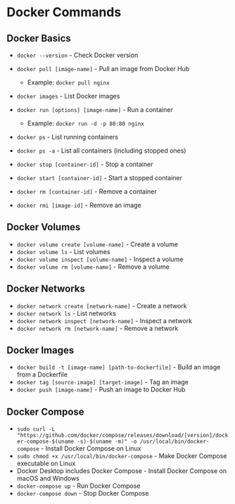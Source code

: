# Docker Commands


## Docker Basics
- `docker --version` - Check Docker version
- `docker pull [image-name]` - Pull an image from Docker Hub
  - Example: `docker pull nginx`

- `docker images` - List Docker images
- `docker run [options] [image-name]` - Run a container
  - Example: `docker run -d -p 80:80 nginx`
  
- `docker ps` - List running containers
- `docker ps -a` - List all containers (including stopped ones)
- `docker stop [container-id]` - Stop a container
- `docker start [container-id]` - Start a stopped container
- `docker rm [container-id]` - Remove a container
- `docker rmi [image-id]` - Remove an image

## Docker Volumes
- `docker volume create [volume-name]` - Create a volume
- `docker volume ls` - List volumes
- `docker volume inspect [volume-name]` - Inspect a volume
- `docker volume rm [volume-name]` - Remove a volume

## Docker Networks
- `docker network create [network-name]` - Create a network
- `docker network ls` - List networks
- `docker network inspect [network-name]` - Inspect a network
- `docker network rm [network-name]` - Remove a network

## Docker Images
- `docker build -t [image-name] [path-to-dockerfile]` - Build an image from a Dockerfile
- `docker tag [source-image] [target-image]` - Tag an image
- `docker push [image-name]` - Push an image to Docker Hub

## Docker Compose
- `sudo curl -L "https://github.com/docker/compose/releases/download/[version]/docker-compose-$(uname -s)-$(uname -m)" -o /usr/local/bin/docker-compose` - Install Docker Compose on Linux
- `sudo chmod +x /usr/local/bin/docker-compose` - Make Docker Compose executable on Linux
- Docker Desktop includes Docker Compose - Install Docker Compose on macOS and Windows
- `docker-compose up` - Run Docker Compose
- `docker-compose down` - Stop Docker Compose
